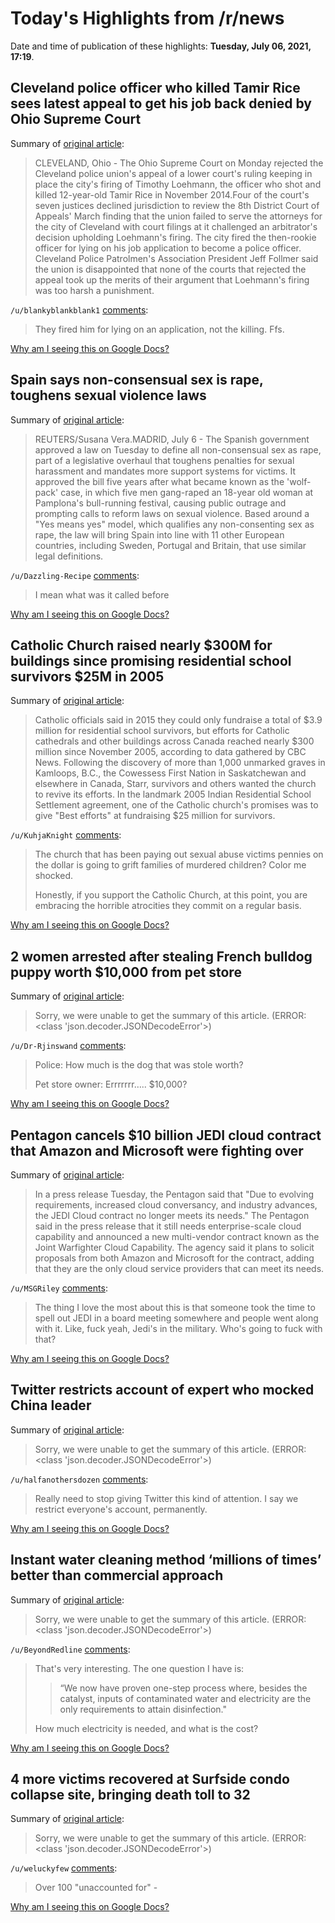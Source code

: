 # Today's Highlights from /r/news

Date and time of publication of these highlights: **Tuesday, July 06, 2021, 17:19**.

## Cleveland police officer who killed Tamir Rice sees latest appeal to get his job back denied by Ohio Supreme Court

Summary of [original article](https://www.cleveland.com/court-justice/2021/07/cleveland-police-officer-who-killed-tamir-rice-sees-latest-appeal-to-get-his-job-back-denied-by-ohio-supreme-court.html):

> CLEVELAND, Ohio - The Ohio Supreme Court on Monday rejected the Cleveland police union's appeal of a lower court's ruling keeping in place the city's firing of Timothy Loehmann, the officer who shot and killed 12-year-old Tamir Rice in November 2014.Four of the court's seven justices declined jurisdiction to review the 8th District Court of Appeals' March finding that the union failed to serve the attorneys for the city of Cleveland with court filings at it challenged an arbitrator's decision upholding Loehmann's firing. The city fired the then-rookie officer for lying on his job application to become a police officer. Cleveland Police Patrolmen's Association President Jeff Follmer said the union is disappointed that none of the courts that rejected the appeal took up the merits of their argument that Loehmann's firing was too harsh a punishment.

`/u/blankyblankblank1` [comments](https://www.reddit.com/r/news/comments/of0ds2/cleveland_police_officer_who_killed_tamir_rice/):

> They fired him for lying on an application, not the killing. Ffs.

[Why am I seeing this on Google Docs?](https://docs.google.com/document/d/1Dc6We63vOXIZsc0op-Bt4abqkYjXzOigalQqFxmvvbM/edit?usp=sharing)

## Spain says non-consensual sex is rape, toughens sexual violence laws

Summary of [original article](https://www.reuters.com/world/europe/spain-says-non-consensual-sex-is-rape-toughens-sexual-violence-laws-2021-07-06/):

> REUTERS/Susana Vera.MADRID, July 6 - The Spanish government approved a law on Tuesday to define all non-consensual sex as rape, part of a legislative overhaul that toughens penalties for sexual harassment and mandates more support systems for victims. It approved the bill five years after what became known as the 'wolf-pack' case, in which five men gang-raped an 18-year old woman at Pamplona's bull-running festival, causing public outrage and prompting calls to reform laws on sexual violence. Based around a "Yes means yes" model, which qualifies any non-consenting sex as rape, the law will bring Spain into line with 11 other European countries, including Sweden, Portugal and Britain, that use similar legal definitions.

`/u/Dazzling-Recipe` [comments](https://www.reddit.com/r/news/comments/oex4yb/spain_says_nonconsensual_sex_is_rape_toughens/):

> I mean what was it called before

[Why am I seeing this on Google Docs?](https://docs.google.com/document/d/1Dc6We63vOXIZsc0op-Bt4abqkYjXzOigalQqFxmvvbM/edit?usp=sharing)

## Catholic Church raised nearly $300M for buildings since promising residential school survivors $25M in 2005

Summary of [original article](https://www.cbc.ca/news/canada/saskatoon/catholic-buildings-fundraising-residential-school-survivors-1.6090650):

> Catholic officials said in 2015 they could only fundraise a total of $3.9 million for residential school survivors, but efforts for Catholic cathedrals and other buildings across Canada reached nearly $300 million since November 2005, according to data gathered by CBC News. Following the discovery of more than 1,000 unmarked graves in Kamloops, B.C., the Cowessess First Nation in Saskatchewan and elsewhere in Canada, Starr, survivors and others wanted the church to revive its efforts. In the landmark 2005 Indian Residential School Settlement agreement, one of the Catholic church's promises was to give "Best efforts" at fundraising $25 million for survivors.

`/u/KuhjaKnight` [comments](https://www.reddit.com/r/news/comments/of0xo1/catholic_church_raised_nearly_300m_for_buildings/):

> The church that has been paying out sexual abuse victims pennies on the dollar is going to grift families of murdered children? Color me shocked.
> 
> Honestly, if you support the Catholic Church, at this point, you are embracing the horrible atrocities they commit on a regular basis.

[Why am I seeing this on Google Docs?](https://docs.google.com/document/d/1Dc6We63vOXIZsc0op-Bt4abqkYjXzOigalQqFxmvvbM/edit?usp=sharing)

## 2 women arrested after stealing French bulldog puppy worth $10,000 from pet store

Summary of [original article](https://abcnews.go.com/US/women-arrested-stealing-french-bulldog-puppy-worth-10000/story?id=78685232):

> Sorry, we were unable to get the summary of this article. (ERROR: <class 'json.decoder.JSONDecodeError'>)

`/u/Dr-Rjinswand` [comments](https://www.reddit.com/r/news/comments/oet1of/2_women_arrested_after_stealing_french_bulldog/):

> Police: How much is the dog that was stole worth? 
> 
> Pet store owner: Errrrrrr….. $10,000?

[Why am I seeing this on Google Docs?](https://docs.google.com/document/d/1Dc6We63vOXIZsc0op-Bt4abqkYjXzOigalQqFxmvvbM/edit?usp=sharing)

## Pentagon cancels $10 billion JEDI cloud contract that Amazon and Microsoft were fighting over

Summary of [original article](https://www.cnbc.com/2021/07/06/pentagon-cancels-10-billion-jedi-cloud-contract.html):

> In a press release Tuesday, the Pentagon said that "Due to evolving requirements, increased cloud conversancy, and industry advances, the JEDI Cloud contract no longer meets its needs." The Pentagon said in the press release that it still needs enterprise-scale cloud capability and announced a new multi-vendor contract known as the Joint Warfighter Cloud Capability. The agency said it plans to solicit proposals from both Amazon and Microsoft for the contract, adding that they are the only cloud service providers that can meet its needs.

`/u/MSGRiley` [comments](https://www.reddit.com/r/news/comments/oeyryq/pentagon_cancels_10_billion_jedi_cloud_contract/):

> The thing I love the most about this is that someone took the time to spell out JEDI in a board meeting somewhere and people went along with it. Like, fuck yeah, Jedi's in the military. Who's going to fuck with that?

[Why am I seeing this on Google Docs?](https://docs.google.com/document/d/1Dc6We63vOXIZsc0op-Bt4abqkYjXzOigalQqFxmvvbM/edit?usp=sharing)

## Twitter restricts account of expert who mocked China leader

Summary of [original article](https://apnews.com/article/china-business-technology-3741dcfb1c2eb11f17280c9ed8c06fc4):

> Sorry, we were unable to get the summary of this article. (ERROR: <class 'json.decoder.JSONDecodeError'>)

`/u/halfanothersdozen` [comments](https://www.reddit.com/r/news/comments/oevrns/twitter_restricts_account_of_expert_who_mocked/):

> Really need to stop giving Twitter this kind of attention. I say we restrict everyone's account, permanently.

[Why am I seeing this on Google Docs?](https://docs.google.com/document/d/1Dc6We63vOXIZsc0op-Bt4abqkYjXzOigalQqFxmvvbM/edit?usp=sharing)

## Instant water cleaning method ‘millions of times’ better than commercial approach

Summary of [original article](https://www.cardiff.ac.uk/news/view/2530949-instant-water-cleaning-method-millions-of-times-better-than-commercial-approach):

> Sorry, we were unable to get the summary of this article. (ERROR: <class 'json.decoder.JSONDecodeError'>)

`/u/BeyondRedline` [comments](https://www.reddit.com/r/news/comments/of0inm/instant_water_cleaning_method_millions_of_times/):

> That's very interesting. The one question I have is:
> 
> >“We now have proven one-step process where, besides the catalyst, inputs of contaminated water and electricity are the only requirements to attain disinfection."
> 
> How much electricity is needed, and what is the cost?

[Why am I seeing this on Google Docs?](https://docs.google.com/document/d/1Dc6We63vOXIZsc0op-Bt4abqkYjXzOigalQqFxmvvbM/edit?usp=sharing)

## 4 more victims recovered at Surfside condo collapse site, bringing death toll to 32

Summary of [original article](https://www.cbsnews.com/live-updates/surfside-florida-condo-building-collapse-update-media-tropical-storm-elsa-watch-live-stream-today-2021-07-06/):

> Sorry, we were unable to get the summary of this article. (ERROR: <class 'json.decoder.JSONDecodeError'>)

`/u/weluckyfew` [comments](https://www.reddit.com/r/news/comments/oewpm4/4_more_victims_recovered_at_surfside_condo/):

> Over 100 "unaccounted for" -

[Why am I seeing this on Google Docs?](https://docs.google.com/document/d/1Dc6We63vOXIZsc0op-Bt4abqkYjXzOigalQqFxmvvbM/edit?usp=sharing)

